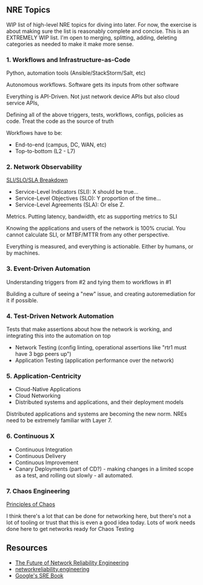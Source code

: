 ## NRE Topics

WIP list of high-level NRE topics for diving into later. For now, the exercise is about making sure the list is reasonably complete and concise. This is an EXTREMELY WIP list. I'm open to merging, splitting, adding, deleting categories as needed to make it make more sense.

### 1. Workflows and Infrastructure-as-Code

Python, automation tools (Ansible/StackStorm/Salt, etc)

Autonomous workflows. Software gets its inputs from other software

Everything is API-Driven. Not just network device APIs but also cloud service APIs, 

Defining all of the above triggers, tests, workflows, configs, policies as code. Treat the code as the source of truth

Workflows have to be:
- End-to-end (campus, DC, WAN, etc)
- Top-to-bottom (L2 - L7)

### 2. Network Observability

[SLI/SLO/SLA Breakdown](https://twitter.com/whereistanya/status/986954786661650432)
- Service-Level Indicators (SLI): X should be true...
- Service-Level Objectives (SLO): Y proportion of the time...
- Service-Level Agreements (SLA): Or else Z.

Metrics. Putting latency, bandwidth, etc as supporting metrics to SLI

Knowing the applications and users of the network is 100% crucial. You cannot calculate SLI, or MTBF/MTTR from any other perspective.

Everything is measured, and everything is actionable. Either by humans, or by machines.

### 3. Event-Driven Automation

Understanding triggers from #2 and tying them to workflows in #1

Building a culture of seeing a "new" issue, and creating autoremediation for it if possible.

### 4. Test-Driven Network Automation

Tests that make assertions about how the network is working, and integrating this into the automation on top

- Network Testing (config linting, operational assertions like "rtr1 must have 3 bgp peers up")
- Application Testing (application performance over the network)

### 5. Application-Centricity

- Cloud-Native Applications
- Cloud Networking
- Distributed systems and applications, and their deployment models

Distributed applications and systems are becoming the new norm. NREs need to be extremely familiar with Layer 7.

### 6. Continuous X

- Continuous Integration
- Continuous Delivery
- Continuous Improvement
- Canary Deployments (part of CD?) - making changes in a limited scope as a test, and rolling out slowly - all automated.

### 7. Chaos Engineering

[Principles of Chaos](https://principlesofchaos.org/)

I think there's a lot that can be done for networking here, but there's not a lot of tooling or trust that this is even a good idea today.
Lots of work needs done here to get networks ready for Chaos Testing

## Resources

- [The Future of Network Reliability Engineering](https://michael-kehoe.io/post/the-future-of-reliability-engineering-part1/)
- [networkreliability.engineering](http://networkreliability.engineering)
- [Google's SRE Book](https://landing.google.com/sre/book/index.html)
